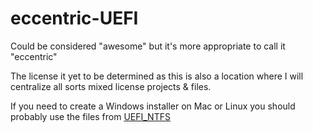 # eccentric-UEFI
Could be considered "awesome" but it's more appropriate to call it "eccentric"

The license it yet to be determined as this is also a location where I will centralize all sorts mixed license projects & files.

If you need to create a Windows installer on Mac or Linux you should probably use the files from [UEFI_NTFS](https://github.com/bootable-wiki/eccentric-UEFI/tree/main/UEFI_NTFS)
